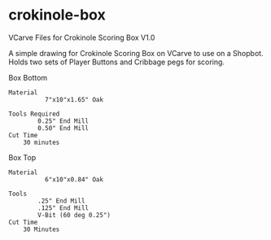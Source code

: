 # crokinole-box
VCarve Files for Crokinole Scoring Box V1.0

A simple drawing for Crokinole Scoring Box on VCarve to use on a Shopbot. Holds two sets of Player Buttons and Cribbage pegs for scoring.

Box Bottom

	Material
		      7"x10"x1.65" Oak
	
	Tools Required
			0.25" End Mill
			0.50" End Mill
	Cut Time 
		30 minutes
		
Box Top

	Material
		      6"x10"x0.84" Oak
		
	Tools
			.25" End Mill
			.125" End Mill
			V-Bit (60 deg 0.25")
	Cut Time 
		30 Minutes
		
	
	
	
